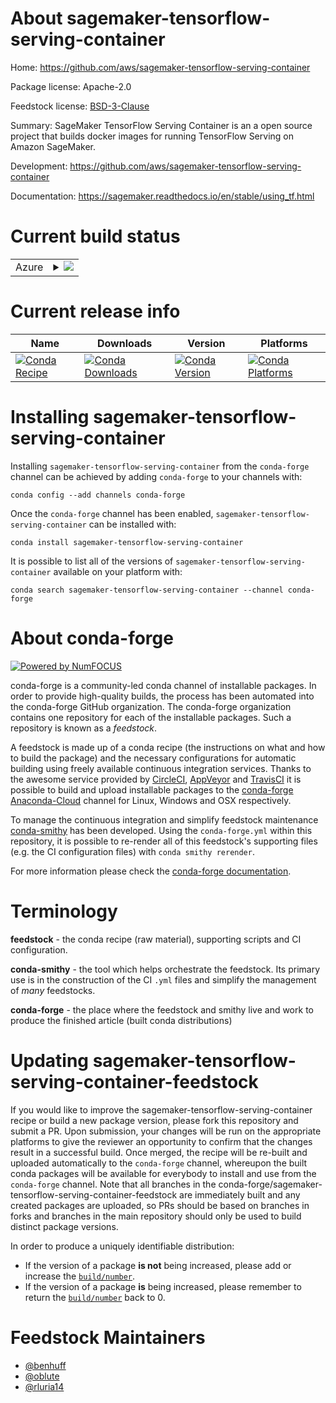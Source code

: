About sagemaker-tensorflow-serving-container
============================================

Home: https://github.com/aws/sagemaker-tensorflow-serving-container

Package license: Apache-2.0

Feedstock license: [BSD-3-Clause](https://github.com/conda-forge/sagemaker-tensorflow-serving-container-feedstock/blob/master/LICENSE.txt)

Summary: SageMaker TensorFlow Serving Container is an a open source project that builds docker images for running TensorFlow Serving on Amazon SageMaker.

Development: https://github.com/aws/sagemaker-tensorflow-serving-container

Documentation: https://sagemaker.readthedocs.io/en/stable/using_tf.html

Current build status
====================


<table>
    
  <tr>
    <td>Azure</td>
    <td>
      <details>
        <summary>
          <a href="https://dev.azure.com/conda-forge/feedstock-builds/_build/latest?definitionId=8635&branchName=master">
            <img src="https://dev.azure.com/conda-forge/feedstock-builds/_apis/build/status/sagemaker-tensorflow-serving-container-feedstock?branchName=master">
          </a>
        </summary>
        <table>
          <thead><tr><th>Variant</th><th>Status</th></tr></thead>
          <tbody><tr>
              <td>linux_64_python3.6.____73_pypy</td>
              <td>
                <a href="https://dev.azure.com/conda-forge/feedstock-builds/_build/latest?definitionId=8635&branchName=master">
                  <img src="https://dev.azure.com/conda-forge/feedstock-builds/_apis/build/status/sagemaker-tensorflow-serving-container-feedstock?branchName=master&jobName=linux&configuration=linux_64_python3.6.____73_pypy" alt="variant">
                </a>
              </td>
            </tr><tr>
              <td>linux_64_python3.6.____cpython</td>
              <td>
                <a href="https://dev.azure.com/conda-forge/feedstock-builds/_build/latest?definitionId=8635&branchName=master">
                  <img src="https://dev.azure.com/conda-forge/feedstock-builds/_apis/build/status/sagemaker-tensorflow-serving-container-feedstock?branchName=master&jobName=linux&configuration=linux_64_python3.6.____cpython" alt="variant">
                </a>
              </td>
            </tr><tr>
              <td>linux_64_python3.7.____cpython</td>
              <td>
                <a href="https://dev.azure.com/conda-forge/feedstock-builds/_build/latest?definitionId=8635&branchName=master">
                  <img src="https://dev.azure.com/conda-forge/feedstock-builds/_apis/build/status/sagemaker-tensorflow-serving-container-feedstock?branchName=master&jobName=linux&configuration=linux_64_python3.7.____cpython" alt="variant">
                </a>
              </td>
            </tr><tr>
              <td>linux_64_python3.8.____cpython</td>
              <td>
                <a href="https://dev.azure.com/conda-forge/feedstock-builds/_build/latest?definitionId=8635&branchName=master">
                  <img src="https://dev.azure.com/conda-forge/feedstock-builds/_apis/build/status/sagemaker-tensorflow-serving-container-feedstock?branchName=master&jobName=linux&configuration=linux_64_python3.8.____cpython" alt="variant">
                </a>
              </td>
            </tr><tr>
              <td>linux_64_python3.9.____cpython</td>
              <td>
                <a href="https://dev.azure.com/conda-forge/feedstock-builds/_build/latest?definitionId=8635&branchName=master">
                  <img src="https://dev.azure.com/conda-forge/feedstock-builds/_apis/build/status/sagemaker-tensorflow-serving-container-feedstock?branchName=master&jobName=linux&configuration=linux_64_python3.9.____cpython" alt="variant">
                </a>
              </td>
            </tr><tr>
              <td>osx_64_python3.6.____73_pypy</td>
              <td>
                <a href="https://dev.azure.com/conda-forge/feedstock-builds/_build/latest?definitionId=8635&branchName=master">
                  <img src="https://dev.azure.com/conda-forge/feedstock-builds/_apis/build/status/sagemaker-tensorflow-serving-container-feedstock?branchName=master&jobName=osx&configuration=osx_64_python3.6.____73_pypy" alt="variant">
                </a>
              </td>
            </tr><tr>
              <td>osx_64_python3.6.____cpython</td>
              <td>
                <a href="https://dev.azure.com/conda-forge/feedstock-builds/_build/latest?definitionId=8635&branchName=master">
                  <img src="https://dev.azure.com/conda-forge/feedstock-builds/_apis/build/status/sagemaker-tensorflow-serving-container-feedstock?branchName=master&jobName=osx&configuration=osx_64_python3.6.____cpython" alt="variant">
                </a>
              </td>
            </tr><tr>
              <td>osx_64_python3.7.____cpython</td>
              <td>
                <a href="https://dev.azure.com/conda-forge/feedstock-builds/_build/latest?definitionId=8635&branchName=master">
                  <img src="https://dev.azure.com/conda-forge/feedstock-builds/_apis/build/status/sagemaker-tensorflow-serving-container-feedstock?branchName=master&jobName=osx&configuration=osx_64_python3.7.____cpython" alt="variant">
                </a>
              </td>
            </tr><tr>
              <td>osx_64_python3.8.____cpython</td>
              <td>
                <a href="https://dev.azure.com/conda-forge/feedstock-builds/_build/latest?definitionId=8635&branchName=master">
                  <img src="https://dev.azure.com/conda-forge/feedstock-builds/_apis/build/status/sagemaker-tensorflow-serving-container-feedstock?branchName=master&jobName=osx&configuration=osx_64_python3.8.____cpython" alt="variant">
                </a>
              </td>
            </tr><tr>
              <td>osx_64_python3.9.____cpython</td>
              <td>
                <a href="https://dev.azure.com/conda-forge/feedstock-builds/_build/latest?definitionId=8635&branchName=master">
                  <img src="https://dev.azure.com/conda-forge/feedstock-builds/_apis/build/status/sagemaker-tensorflow-serving-container-feedstock?branchName=master&jobName=osx&configuration=osx_64_python3.9.____cpython" alt="variant">
                </a>
              </td>
            </tr>
          </tbody>
        </table>
      </details>
    </td>
  </tr>
</table>

Current release info
====================

| Name | Downloads | Version | Platforms |
| --- | --- | --- | --- |
| [![Conda Recipe](https://img.shields.io/badge/recipe-sagemaker--tensorflow--serving--container-green.svg)](https://anaconda.org/conda-forge/sagemaker-tensorflow-serving-container) | [![Conda Downloads](https://img.shields.io/conda/dn/conda-forge/sagemaker-tensorflow-serving-container.svg)](https://anaconda.org/conda-forge/sagemaker-tensorflow-serving-container) | [![Conda Version](https://img.shields.io/conda/vn/conda-forge/sagemaker-tensorflow-serving-container.svg)](https://anaconda.org/conda-forge/sagemaker-tensorflow-serving-container) | [![Conda Platforms](https://img.shields.io/conda/pn/conda-forge/sagemaker-tensorflow-serving-container.svg)](https://anaconda.org/conda-forge/sagemaker-tensorflow-serving-container) |

Installing sagemaker-tensorflow-serving-container
=================================================

Installing `sagemaker-tensorflow-serving-container` from the `conda-forge` channel can be achieved by adding `conda-forge` to your channels with:

```
conda config --add channels conda-forge
```

Once the `conda-forge` channel has been enabled, `sagemaker-tensorflow-serving-container` can be installed with:

```
conda install sagemaker-tensorflow-serving-container
```

It is possible to list all of the versions of `sagemaker-tensorflow-serving-container` available on your platform with:

```
conda search sagemaker-tensorflow-serving-container --channel conda-forge
```


About conda-forge
=================

[![Powered by NumFOCUS](https://img.shields.io/badge/powered%20by-NumFOCUS-orange.svg?style=flat&colorA=E1523D&colorB=007D8A)](http://numfocus.org)

conda-forge is a community-led conda channel of installable packages.
In order to provide high-quality builds, the process has been automated into the
conda-forge GitHub organization. The conda-forge organization contains one repository
for each of the installable packages. Such a repository is known as a *feedstock*.

A feedstock is made up of a conda recipe (the instructions on what and how to build
the package) and the necessary configurations for automatic building using freely
available continuous integration services. Thanks to the awesome service provided by
[CircleCI](https://circleci.com/), [AppVeyor](https://www.appveyor.com/)
and [TravisCI](https://travis-ci.com/) it is possible to build and upload installable
packages to the [conda-forge](https://anaconda.org/conda-forge)
[Anaconda-Cloud](https://anaconda.org/) channel for Linux, Windows and OSX respectively.

To manage the continuous integration and simplify feedstock maintenance
[conda-smithy](https://github.com/conda-forge/conda-smithy) has been developed.
Using the ``conda-forge.yml`` within this repository, it is possible to re-render all of
this feedstock's supporting files (e.g. the CI configuration files) with ``conda smithy rerender``.

For more information please check the [conda-forge documentation](https://conda-forge.org/docs/).

Terminology
===========

**feedstock** - the conda recipe (raw material), supporting scripts and CI configuration.

**conda-smithy** - the tool which helps orchestrate the feedstock.
                   Its primary use is in the construction of the CI ``.yml`` files
                   and simplify the management of *many* feedstocks.

**conda-forge** - the place where the feedstock and smithy live and work to
                  produce the finished article (built conda distributions)


Updating sagemaker-tensorflow-serving-container-feedstock
=========================================================

If you would like to improve the sagemaker-tensorflow-serving-container recipe or build a new
package version, please fork this repository and submit a PR. Upon submission,
your changes will be run on the appropriate platforms to give the reviewer an
opportunity to confirm that the changes result in a successful build. Once
merged, the recipe will be re-built and uploaded automatically to the
`conda-forge` channel, whereupon the built conda packages will be available for
everybody to install and use from the `conda-forge` channel.
Note that all branches in the conda-forge/sagemaker-tensorflow-serving-container-feedstock are
immediately built and any created packages are uploaded, so PRs should be based
on branches in forks and branches in the main repository should only be used to
build distinct package versions.

In order to produce a uniquely identifiable distribution:
 * If the version of a package **is not** being increased, please add or increase
   the [``build/number``](https://conda.io/docs/user-guide/tasks/build-packages/define-metadata.html#build-number-and-string).
 * If the version of a package **is** being increased, please remember to return
   the [``build/number``](https://conda.io/docs/user-guide/tasks/build-packages/define-metadata.html#build-number-and-string)
   back to 0.

Feedstock Maintainers
=====================

* [@benhuff](https://github.com/benhuff/)
* [@oblute](https://github.com/oblute/)
* [@rluria14](https://github.com/rluria14/)

